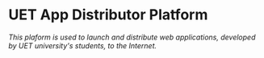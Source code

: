 # UET App Distributor Platform

_This plaform is used to launch and distribute web applications, developed by UET university's students, to the Internet._
